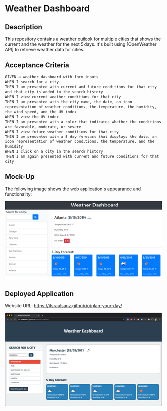 # Weather Dashboard

## Description

This repository contains a weather outlook for multiple cities that shows the current and the weather for the next 5 days.
It's built using [OpenWeather API] to retrieve weather data for cities.

## Acceptance Criteria

```
GIVEN a weather dashboard with form inputs
WHEN I search for a city
THEN I am presented with current and future conditions for that city and that city is added to the search history
WHEN I view current weather conditions for that city
THEN I am presented with the city name, the date, an icon representation of weather conditions, the temperature, the humidity, the wind speed, and the UV index
WHEN I view the UV index
THEN I am presented with a color that indicates whether the conditions are favorable, moderate, or severe
WHEN I view future weather conditions for that city
THEN I am presented with a 5-day forecast that displays the date, an icon representation of weather conditions, the temperature, and the humidity
WHEN I click on a city in the search history
THEN I am again presented with current and future conditions for that city
```

## Mock-Up

The following image shows the web application's appearance and functionality:

<img src="./assets/images/06-server-side-apis-homework-demo.png">

## Deployed Application

Website URL: <a href="https://itsraulsanz.github.io/plan-your-day/">https://itsraulsanz.github.io/plan-your-day/</a>

<img src="./assets/images/screenshot.png">